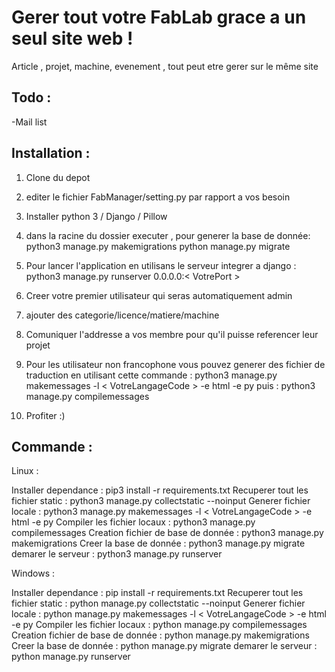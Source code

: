 Gerer tout votre FabLab grace a un seul site web !
==================================================
Article , projet, machine, evenement , tout peut etre gerer sur le même site


Todo :
------
-Mail list

Installation :
--------------

 1. Clone du depot
 2. editer le fichier FabManager/setting.py par rapport a vos besoin
 3. Installer python 3 / Django / Pillow 
 4. dans la racine du dossier executer , pour generer la base de donnée:
 python3 manage.py makemigrations
 python manage.py migrate
 5. Pour lancer l'application en utilisans le serveur integrer a django :
	 python3 manage.py runserver 0.0.0.0:< VotrePort >
	 
 6. Creer votre premier utilisateur qui seras automatiquement admin
 7. ajouter des categorie/licence/matiere/machine
 8. Comuniquer l'addresse a vos membre pour qu'il puisse referencer leur projet 
 9. Pour les utilisateur non francophone vous pouvez generer des fichier de traduction en utilisant cette commande :
        python3 manage.py makemessages -l < VotreLangageCode > -e html -e py
    puis :
        python3 manage.py compilemessages
10. Profiter :)

Commande :
----------
Linux :

Installer dependance :                  pip3 install -r requirements.txt
Recuperer tout les fichier static :     python3 manage.py collectstatic --noinput
Generer fichier locale :                python3 manage.py makemessages -l < VotreLangageCode > -e html -e py
Compiler les fichier locaux :           python3 manage.py compilemessages
Creation fichier de base de donnée :    python3 manage.py makemigrations
Creer la base de donnée :               python3 manage.py migrate
demarer le serveur :                    python3 manage.py runserver

Windows :

Installer dependance :                  pip install -r requirements.txt
Recuperer tout les fichier static :     python manage.py collectstatic --noinput
Generer fichier locale :                python manage.py makemessages -l < VotreLangageCode > -e html -e py
Compiler les fichier locaux :           python manage.py compilemessages
Creation fichier de base de donnée :    python manage.py makemigrations
Creer la base de donnée :               python manage.py migrate
demarer le serveur :                    python manage.py runserver

